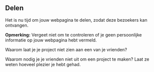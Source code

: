 ## Delen

Het is nu tijd om jouw webpagina te delen, zodat deze bezoekers kan ontvangen.

**Opmerking:** Vergeet niet om te controleren of je geen persoonlijke informatie op jouw webpagina hebt vermeld.

Waarom laat je je project niet zien aan een van je vrienden?

Waarom nodig je je vrienden niet uit om een project te maken? Laat ze weten hoeveel plezier je hebt gehad.